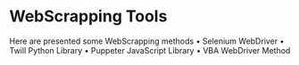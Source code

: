 # WebScrapping Tools

  Here are presented some WebScrapping methods
  • Selenium WebDriver
  • Twill Python Library
  • Puppeter JavaScript Library
  • VBA WebDriver Method
